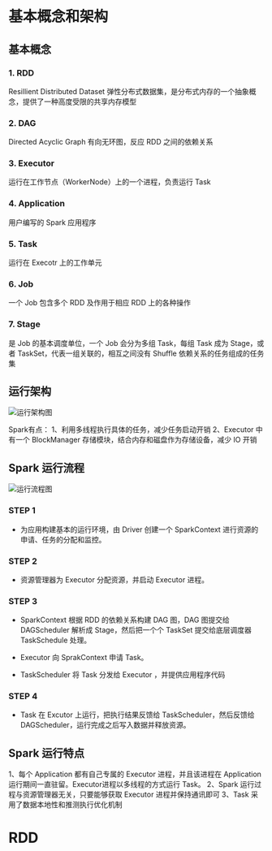 
# 基本概念和架构

## 基本概念
### 1. RDD
Resillient Distributed Dataset 弹性分布式数据集，是分布式内存的一个抽象概念，提供了一种高度受限的共享内存模型

### 2. DAG
Directed Acyclic Graph 有向无环图，反应 RDD 之间的依赖关系

### 3. Executor
运行在工作节点（WorkerNode）上的一个进程，负责运行 Task

### 4. Application
用户编写的 Spark 应用程序

### 5. Task
运行在 Execotr 上的工作单元

### 6. Job
一个 Job 包含多个 RDD 及作用于相应 RDD 上的各种操作

### 7. Stage
是 Job 的基本调度单位，一个 Job 会分为多组 Task，每组 Task 成为 Stage，或者 TaskSet，代表一组关联的，相互之间没有 Shuffle 依赖关系的任务组成的任务集

## 运行架构

![运行架构图](/A01.png)

Spark有点：
1、利用多线程执行具体的任务，减少任务启动开销
2、Executor 中有一个 BlockManager 存储模块，结合内存和磁盘作为存储设备，减少 IO 开销

## Spark 运行流程

![运行流程图](/A02.png)

### STEP 1
- 为应用构建基本的运行环境，由 Driver 创建一个 SparkContext 进行资源的申请、任务的分配和监控。

### STEP 2
- 资源管理器为 Executor 分配资源，并启动 Executor 进程。

### STEP 3
- SparkContext 根据 RDD 的依赖关系构建 DAG 图，DAG 图提交给 DAGScheduler 解析成 Stage，然后把一个个 TaskSet 提交给底层调度器 TaskSchedule 处理。

- Executor 向 SprakContext 申请 Task。

- TaskScheduler 将 Task 分发给 Executor ，并提供应用程序代码

### STEP 4
- Task 在 Excutor 上运行，把执行结果反馈给 TaskScheduler，然后反馈给 DAGScheduler，运行完成之后写入数据并释放资源。

## Spark 运行特点
1、每个 Application 都有自己专属的 Executor 进程，并且该进程在 Application 运行期间一直驻留。Executor进程以多线程的方式运行 Task。
2、Spark 运行过程与资源管理器无关，只要能够获取 Executor 进程并保持通讯即可
3、Task 采用了数据本地性和推测执行优化机制

# RDD

<!--stackedit_data:
eyJoaXN0b3J5IjpbLTExODEwNzY2NzNdfQ==
-->
